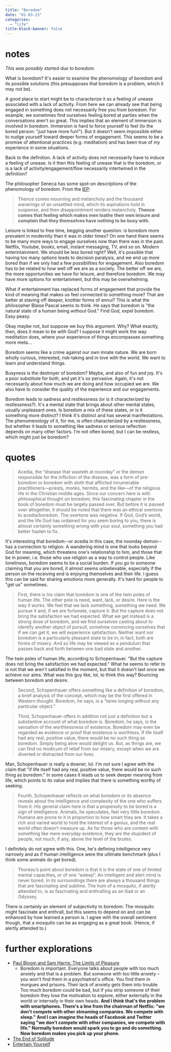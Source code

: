 ```yaml
---
title: "Boredom"
date: "01-03-23"
categories:
  - "life"
title-block-banner: false
---
```


# notes

*This was possibly started due to boredom.*

What is boredom? It's easier to examine the phenomology of boredom and its possible solutions (this presupposes that boredom is a problem, which it may not be).

A good place to start might be to characterize it as a feeling of unease associated with a lack of activity. From here we can already see that being engaged in something does not necessarily free you from boredom. For example, we sometimes find ourselves feeling bored at parties when the conversations aren't so great. This implies that an element of immersion is involved in boredom. Immersion is hard to force yourself to feel (to the bored person: "*just* have more fun!"). But it doesn't seem impossible either to nudge yourself toward deeper forms of engagement. This seems to be a promise of attentional practices (e.g. meditation) and has been true of my experience in some situations. 

Back to the definition. A lack of activity does not necessarily have to induce a feeling of unease. Is it then this feeling of unease that is the boredom, or is a lack of activity/engagement/flow necessarily intertwined in the definition?

The philosopher Seneca has some spot-on descriptions of the phenomology of boredom. From the [IEP](https://iep.utm.edu/boredom/):

>Thence comes mourning and melancholy and the thousand waverings of an unsettled mind, which its aspirations hold in suspense, and then disappointment renders melancholy. **Thence comes that feeling which makes men loathe their own leisure and complain that they themselves have nothing to be busy with.**

Leisure is linked to free time, begging another question: is boredom more prevalent in modernity than it was in older times? On one hand there seems to be many more ways to engage ourselves now than there was in the past. Netflix, Youtube, books, email, instant messaging, TV, and so on. Modern enterintainment. We should be less bored right? Well, it's possible that having too many options leads to decision paralysis, and we end up more bored than if we only had a few possibilities for engagement. Also boredom has to be related to how well off we are as a society. The better off we are, the more opportunities we have for leisure, and therefore boredom. We may have more options for entertainment, but this may be overwhelming.

What if entertainment has replaced forms of engagement that provide the kind of meaning that makes us feel connected to something more? That are better at staving off deeper, knottier forms of ennui? This is what the philosopher Blaise Pascal seems to think. He says that boredom is "the natural state of a human being *without* God." Find God, expel boredom. Easy peasy. 

Okay maybe not, but suppose we buy this argument. Why? What exactly, then, does it mean to be *with* God? I suppose it might work the way meditation does, where your experience of things encompasses something more meta...

Boredom seems like a crime against our own innate nature. We are born wholly curious, interested, risk-taking and in love with the world. We want to learn and understand things.

Busyness is the destroyer of boredom? Maybe, and also of fun and joy. It's a poor substitute for both, and yet it's so pervasive. Again, it's not necessarily about how much we are doing and how occupied we are. We also have to consider the quality of the experience and our engagements.

Boredom leads to sadness and restlessness (or is it characterized by restlessness?). It's a mental state that brings about other mental states, usually unpleasant ones. Is boredom a mix of these states, or is it something more distinct? I think it's distinct and has several manifestations. The phenomenology of it, for me, is often characterized by a restlessness, but whether it leads to something like sadness or serious reflection depends on many other factors. I'm not often bored, but I can be restless, which might just be boredom?

# quotes

> Acedia, the “disease that wasteth at noonday” or the demon responsible for the infliction of the disease, was a form of pre-boredom or boredom with sloth that afflicted innumerable practitioners—priests, monks, hermits, and the like—of the religious life in the Christian middle ages. Since our concern here is with philosophical thought on boredom, this fascinating chapter in the book of boredom must be largely passed over. But before it is passed over altogether, it should be noted that there was an ethical overtone to acedia/boredom. The overtone was negative. If God, God’s world, and the life God has ordained for you seem boring to you, there is almost certainly something wrong with your soul, something you had better hasten to fix.

It's interesting that boredom--or acedia in this case, the noonday demon--has a connection to religion. A wandering mind is one that looks beyond God for meaning, which threatens one's relationship to him, and those that be in power, i.e. those who use religion as a way to control people. Like loneliness, boredom seems to be a social burden. If you go to someone claiming that you are bored, it almost seems unbelievable, especially if the person on the receiving end is enjoying themselves and their life. I guess this can be said for sharing emotions more generally. It's hard for people to "get us" sometimes.

> First, there is his claim that boredom is one of the twin poles of human life. The other pole is need, want, lack, or desire. Here is the way it works. We feel that we lack something, something we need. We pursue it and, if we are fortunate, capture it. But the capture does not bring the satisfaction we had expected. What we get instead is a strong dose of boredom, and we find ourselves casting about to identify another object of pursuit, somehow convincing ourselves that if we can get it, we will experience satisfaction. Neither want nor boredom is a particularly pleasant state to be in; in fact, both are forms of misery. And so life may be viewed as a pendulum that passes back and forth between one bad state and another.

The twin poles of human life, according to Schopenhauer. "But the capture does not bring the satisfaction we had expected." What he seems to refer to is not that we aren't satisfied in the moment, but that it doesn't last once we achieve our aims. What was this guy like, lol, to think this way? Bouncing between boredom and desire.

> Second, Schopenhauer offers something like a definition of boredom, a brief analysis of the concept, which may be the first offered in Western thought. Boredom, he says, is a “tame longing without any particular object.”

> Third, Schopenhauer offers in addition not just a definition but a substantive account of what boredom is. Boredom, he says, is the sensation of the worthlessness of existence. Boredom may even be regarded as evidence or proof that existence is worthless. If life itself had any real, positive value, there would be no such thing as boredom. Simply being alive would delight us. But, as things are, we can find no modicum of relief from our misery, except when we are diverted or distracted from our lives.

Man, Schopenhauer is really a downer, lol. I'm not sure I agree with the claim that "if life itself had any real, positive value, there would be no such thing as boredom." In some cases it leads us to seek deeper meaning from life, which points to its value and implies that there is something worthy of seeking.

> Fourth, Schopenhauer reflects on what boredom or its absence reveals about the intelligence and complexity of the one who suffers from it. His general claim here is that a propensity to be bored is a sign of intelligence. Animals, he speculates, feel very little boredom. Humans are prone to it in proportion to how smart they are. It takes a rich and varied world to hold the interest of a genius, and the real world often doesn’t measure up. As for those who are content with something like mere everyday existence, they are the stupidest of people, not much, if any, above the level of the brutes.

I definitely do not agree with this. One, he's defining intelligence very narrowly and as if human intelligence were the ultimate benchmark (plus I think some animals do get bored).

> Thoreau’s point about boredom is that it is the state of one of limited mental capacities, or of one “asleep”. An intelligent and alert mind is never bored. In its surroundings there are always a thousand things that are fascinating and sublime. The hum of a mosquito, if alertly attended to, is as fascinating and enthralling as an Iliad or an Odyssey.

There is certainly an element of subjectivity to boredom. The mosquito might fascinate and enthrall, but this seems to depend on and can be enhanced by how learned a person is. I agree with the overall sentiment though, that a mosquito can be as engaging as a great book. (Hence, if alertly attended to.)

# further explorations

- [Paul Bloom and Sam Harris: The Limits of Pleasure](https://www.samharris.org/podcasts/making-sense-episodes/266-limits-pleasure)
	- Boredom is important. Everyone talks about people with too much anxiety and that is a problem. But someone with too little anxiety – you won't find them in a psychiatrist's office. You find them in morgues and prisons. Their lack of anxiety gets them into trouble. Too much boredom could be bad, but if you strip someone of their boredom they lose the motivation to explore, either externally in the world or internally in their own heads. **And I think that's the problem with smartphones. There's a line from the chairman of Netflix: "we don't compete with other streaming companies. We compete with sleep." And I can imagine the heads of Facebook and Twitter saying "we don't compete with other companies, we compete with life." Normally boredom would spark you to go and do something. Now boredom makes you pick up your phone.**
- [The End of Solitude](https://www.hermitary.com/solitude/deresiewicz.html)
- [Entertain Yourself](https://lareviewofbooks.org/article/entertain-yourself/)

